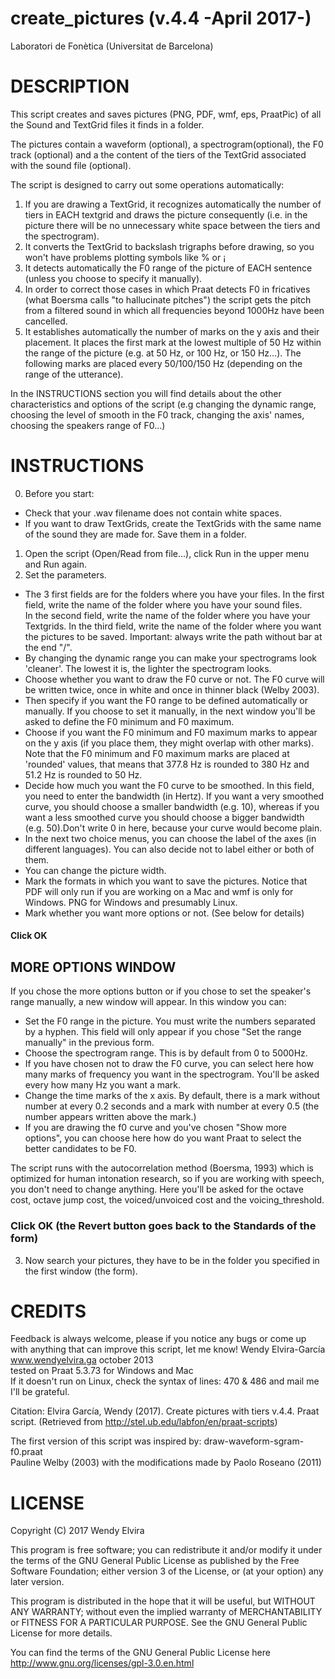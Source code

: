  
# create_pictures (v.4.4 -April 2017-)
Laboratori de Fonètica (Universitat de Barcelona)
 
# DESCRIPTION
 This script creates and saves pictures (PNG, PDF, wmf, eps, PraatPic) of all the Sound and TextGrid files it finds in a folder.
	
The pictures contain a waveform (optional), a spectrogram(optional), the F0 track (optional) and a the content of the tiers of the TextGrid associated with the sound file (optional). 
 
The script is designed to carry out some operations automatically:
	
1. If you are drawing a TextGrid, it recognizes automatically the number of tiers in EACH textgrid and draws the picture consequently (i.e. in the picture there will be no unnecessary white space between the tiers and the spectrogram). 
2. It converts the TextGrid to backslash trigraphs before drawing, so you won't have problems plotting symbols like % or ¡
3. It detects automatically the F0 range of the picture of EACH sentence (unless you choose to specify it manually). 
4. In order to correct those cases in which Praat detects F0 in fricatives (what Boersma calls "to hallucinate pitches") the script gets the pitch from a filtered sound in which all frequencies beyond 1000Hz have been cancelled. 
5. It establishes automatically the number of marks on the y axis and their placement. It places the first mark at the lowest multiple of 50 Hz within the range of the picture (e.g. at 50 Hz, or 100 Hz, or 150 Hz...). The following marks are placed every 50/100/150 Hz (depending on the range of the utterance).  
	
In the INSTRUCTIONS section you will find details about the other characteristics and options of the script (e.g changing the dynamic range, choosing the level of smooth in the F0 track, changing the axis' names, choosing the speakers range of F0...)
 	 

# INSTRUCTIONS
0. Before you start:
 - Check that your .wav filename does not contain white spaces. 
 - If  you want to draw TextGrids, create the TextGrids with the same name of the sound they are made for. Save them in a folder. 
1. Open the script (Open/Read from file...), click Run in the upper menu and Run again. 
2. Set the parameters.

- The 3 first fields are for the folders where you have your files. In the first field, write the name of the folder where you have your sound files.  
In the second field, write the name of the folder where you have your Textgrids. In the third field, write the name of the folder where you want the pictures to be saved. Important: always write the path without bar at the end "/".  
- By changing the dynamic range you can make your spectrograms look 'cleaner'. The lowest it is, the lighter the spectrogram looks.  
- Choose whether you want to draw the F0 curve or not. The F0 curve will be written twice, once in white and once in thinner black (Welby 2003).  
- Then specify if you want the F0 range to be defined automatically or manually. If you choose to set it manually, 
in the next window you'll be asked to define the F0 minimum and F0 maximum.  
- Choose if you want the F0 minimum and F0 maximum marks to appear on the y axis (if you place them, they might overlap with other marks).  
Note that the F0 minimum and F0 maximum marks are placed at 'rounded' values, that means that 377.8 Hz is rounded to 380 Hz and 51.2 Hz is rounded to 50 Hz.  
- Decide how much you want the F0 curve to be smoothed. In this field, you need to enter the bandwidth (in Hertz). If you want a very smoothed curve, you should choose a smaller bandwidth (e.g. 10), whereas if you want a less smoothed curve you should choose a bigger bandwidth (e.g. 50).Don't write 0 in here, because your curve would become plain.
- In the next two choice menus, you can choose the label of the axes (in different languages). You can also decide not to label either or both of them.  
- You can change the picture width.  
- Mark the formats in which you want to save the pictures. Notice that PDF will only run if you are working on a Mac and wmf is only for Windows. PNG for Windows and presumably Linux.
- Mark whether you want more options or not. (See below for details)

#### Click OK

## MORE OPTIONS WINDOW
If you chose the more options button or if you chose to set the speaker's range manually, a new window will appear. In this window you can:
- Set the F0 range in the picture. You must write the numbers separated by a hyphen. This field will only appear if you chose "Set the range manually" in the previous form.
- Choose the spectrogram range. This is by default from 0 to 5000Hz.
- If you have chosen not to draw the F0 curve, you can select here how many marks of frequency you want in the spectrogram. 
You'll be asked every how many Hz you want a mark.
- Change the time marks of the x axis. By default, there is a mark without number at every 0.2 seconds and a mark with number at every 0.5 (the number appears written above the mark.)
- If you are drawing the f0 curve and you've chosen "Show more options", you can choose here how do you want Praat to select the better candidates to be F0. 

The script runs with the autocorrelation method (Boersma, 1993) which is optimized for human intonation research, so if you are working with speech, you don't need to change anything.
Here you'll be asked for the octave cost, octave jump cost, the voiced/unvoiced cost and the voicing_threshold.


### Click OK (the Revert button goes back to the Standards of the form)
3. Now search your pictures, they have to be in the folder you specified in the first window (the form).



#						CREDITS
Feedback is always welcome, please if you notice any bugs or come up with anything that can improve this script, let me know!
Wendy Elvira-García
www.wendyelvira.ga
october 2013  
tested on Praat 5.3.73 for Windows and Mac  
If it doesn't run on Linux, check the syntax of lines: 470 & 486 and mail me I'll be grateful.  

Citation: Elvira García, Wendy (2017). Create pictures with tiers v.4.4. Praat script. (Retrieved from http://stel.ub.edu/labfon/en/praat-scripts)  

The first version of this script was inspired by:
draw-waveform-sgram-f0.praat  
Pauline Welby (2003) with the modifications made by Paolo Roseano (2011)  

# 						LICENSE
Copyright (C) 2017  Wendy Elvira  

This program is free software; you can redistribute it and/or modify it under the terms of the GNU General Public License as published by the Free Software Foundation; either version 3 of the License, or (at your option) any later version.

This program is distributed in the hope that it will be useful,
but WITHOUT ANY WARRANTY; without even the implied warranty of
MERCHANTABILITY or FITNESS FOR A PARTICULAR PURPOSE.  See the
GNU General Public License for more details.

You can find the terms of the GNU General Public License here
http://www.gnu.org/licenses/gpl-3.0.en.html

